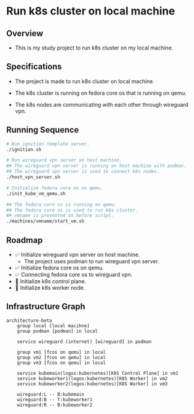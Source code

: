 # Run k8s cluster on local machine

## Overview
- This is my study project to run k8s cluster on my local machine.

## Specifications
- The project is made to run k8s cluster on local machine.

- The k8s cluster is running on fedora core os that is running on qemu.

- The k8s nodes are communicating with each other through wireguard vpn.

## Running Sequence
```sh
# Run ignition template server.
./ignition.sh

# Run wireguard vpn server on host machine.
## The wireguard vpn server is running on host machine with podman.
## The wireguard vpn server is used to connect k8s nodes.
./host_vpn_server.sh

# Initialize fedora core os on qemu.
./init_kube_vm_qemu.sh

## The fedora core os is running on qemu.
## The fedora core os is used to run k8s cluster.
## vmname is presented on before script.
./machines/vmname/start_vm.sh
```

## Roadmap
- ✅ Initialize wireguard vpn server on host machine.
    - The project uses podman to run wireguard vpn server.
- ✅ Initialize fedora core os on qemu.
- ✅ Connecting fedora core os to wireguard vpn.
- 🚧 Initialize k8s control plane.
- 🚧 Initialize k8s worker node.

## Infrastructure Graph
```mermaid
architecture-beta
    group local [local macihne]
    group podman [podman] in local

    service wireguard (internet) [wireguard] in podman

    group vm1 [fcos on qemu] in local
    group vm2 [fcos on qemu] in local
    group vm3 [fcos on qemu] in local

    service kubemain(logos:kubernetes)[K8S Control Plane] in vm1
    service kubeworker1(logos:kubernetes)[K8S Worker] in vm2
    service kubeworker2(logos:kubernetes)[K8S Worker] in vm3

    wireguard:L -- B:kubemain
    wireguard:B -- T:kubeworker1
    wireguard:R -- B:kubeworker2
```
